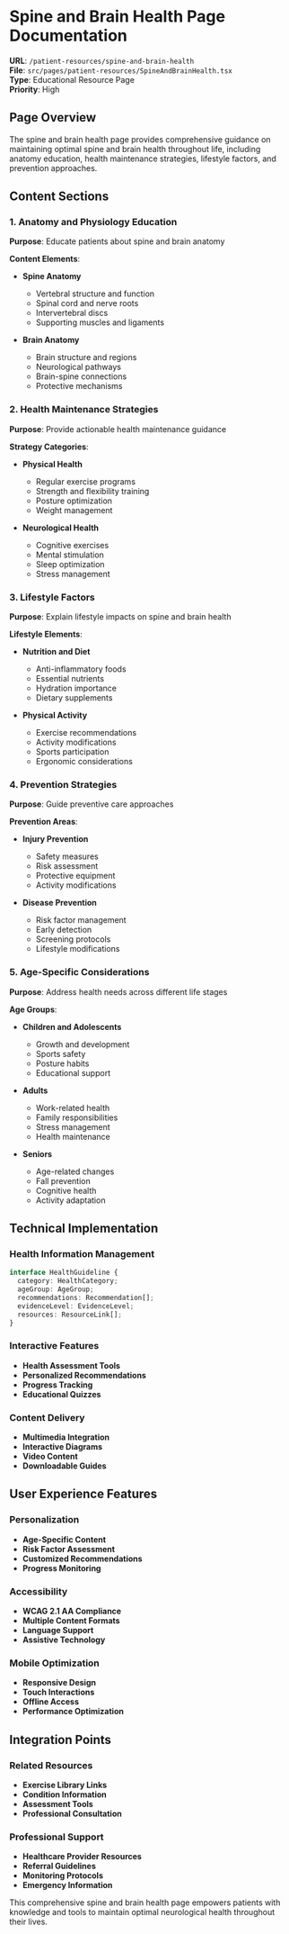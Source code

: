 # Spine and Brain Health Page Documentation

**URL**: `/patient-resources/spine-and-brain-health`  
**File**: `src/pages/patient-resources/SpineAndBrainHealth.tsx`  
**Type**: Educational Resource Page  
**Priority**: High

## Page Overview

The spine and brain health page provides comprehensive guidance on maintaining optimal spine and brain health throughout life, including anatomy education, health maintenance strategies, lifestyle factors, and prevention approaches.

## Content Sections

### 1. Anatomy and Physiology Education
**Purpose**: Educate patients about spine and brain anatomy

**Content Elements**:
- **Spine Anatomy**
  - Vertebral structure and function
  - Spinal cord and nerve roots
  - Intervertebral discs
  - Supporting muscles and ligaments

- **Brain Anatomy**
  - Brain structure and regions
  - Neurological pathways
  - Brain-spine connections
  - Protective mechanisms

### 2. Health Maintenance Strategies
**Purpose**: Provide actionable health maintenance guidance

**Strategy Categories**:
- **Physical Health**
  - Regular exercise programs
  - Strength and flexibility training
  - Posture optimization
  - Weight management

- **Neurological Health**
  - Cognitive exercises
  - Mental stimulation
  - Sleep optimization
  - Stress management

### 3. Lifestyle Factors
**Purpose**: Explain lifestyle impacts on spine and brain health

**Lifestyle Elements**:
- **Nutrition and Diet**
  - Anti-inflammatory foods
  - Essential nutrients
  - Hydration importance
  - Dietary supplements

- **Physical Activity**
  - Exercise recommendations
  - Activity modifications
  - Sports participation
  - Ergonomic considerations

### 4. Prevention Strategies
**Purpose**: Guide preventive care approaches

**Prevention Areas**:
- **Injury Prevention**
  - Safety measures
  - Risk assessment
  - Protective equipment
  - Activity modifications

- **Disease Prevention**
  - Risk factor management
  - Early detection
  - Screening protocols
  - Lifestyle modifications

### 5. Age-Specific Considerations
**Purpose**: Address health needs across different life stages

**Age Groups**:
- **Children and Adolescents**
  - Growth and development
  - Sports safety
  - Posture habits
  - Educational support

- **Adults**
  - Work-related health
  - Family responsibilities
  - Stress management
  - Health maintenance

- **Seniors**
  - Age-related changes
  - Fall prevention
  - Cognitive health
  - Activity adaptation

## Technical Implementation

### Health Information Management
```typescript
interface HealthGuideline {
  category: HealthCategory;
  ageGroup: AgeGroup;
  recommendations: Recommendation[];
  evidenceLevel: EvidenceLevel;
  resources: ResourceLink[];
}
```

### Interactive Features
- **Health Assessment Tools**
- **Personalized Recommendations**
- **Progress Tracking**
- **Educational Quizzes**

### Content Delivery
- **Multimedia Integration**
- **Interactive Diagrams**
- **Video Content**
- **Downloadable Guides**

## User Experience Features

### Personalization
- **Age-Specific Content**
- **Risk Factor Assessment**
- **Customized Recommendations**
- **Progress Monitoring**

### Accessibility
- **WCAG 2.1 AA Compliance**
- **Multiple Content Formats**
- **Language Support**
- **Assistive Technology**

### Mobile Optimization
- **Responsive Design**
- **Touch Interactions**
- **Offline Access**
- **Performance Optimization**

## Integration Points

### Related Resources
- **Exercise Library Links**
- **Condition Information**
- **Assessment Tools**
- **Professional Consultation**

### Professional Support
- **Healthcare Provider Resources**
- **Referral Guidelines**
- **Monitoring Protocols**
- **Emergency Information**

This comprehensive spine and brain health page empowers patients with knowledge and tools to maintain optimal neurological health throughout their lives.

